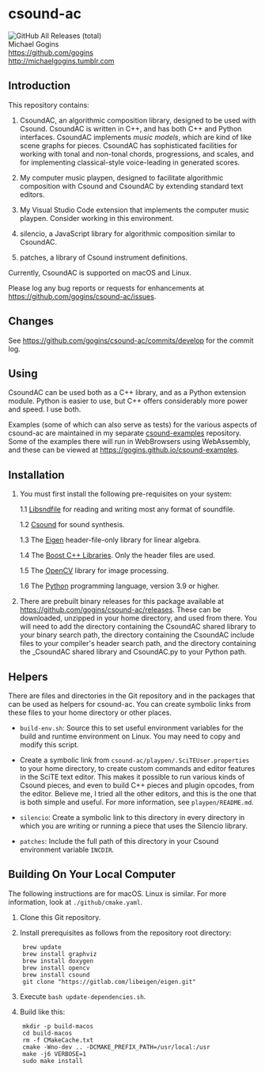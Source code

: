 # csound-ac
![GitHub All Releases (total)](https://img.shields.io/github/downloads/gogins/csound-ac/total.svg)<br>
Michael Gogins<br>
https://github.com/gogins<br>
http://michaelgogins.tumblr.com

## Introduction

This repository contains:

1.  CsoundAC, an algorithmic composition library, designed to be used with 
    Csound. CsoundAC is written in C++, and has both C++ and Python 
    interfaces. CsoundAC implements _music models_, which are kind of like 
    scene graphs for pieces. CsoundAC has sophisticated facilities for 
    working with tonal and non-tonal chords, progressions, and scales, and 
    for implementing classical-style voice-leading in generated scores.
    
2.  My computer music playpen, designed to facilitate algorithmic composition 
    with Csound and CsoundAC by extending standard text editors.
    
3.  My Visual Studio Code extension that implements the computer music 
    playpen. Consider working in this environment.
    
4.  silencio, a JavaScript library for algorithmic composition similar to 
    CsoundAC.
    
5.  patches, a library of Csound instrument definitions.

Currently, CsoundAC is supported on macOS and Linux.

Please log any bug reports or requests for enhancements at 
https://github.com/gogins/csound-ac/issues.

## Changes

See https://github.com/gogins/csound-ac/commits/develop for the commit
log.

## Using

CsoundAC can be used both as a C++ library, and as a Python extension module.
Python is easier to use, but C++ offers considerably more power and speed. I 
use both.

Examples (some of which can also serve as tests) for the various aspects of 
csound-ac are maintained in my separate 
[csound-examples](https://github.com/gogins/csound-examples) 
repository. Some of the examples there will run in WebBrowsers using 
WebAssembly, and these can be viewed at 
https://gogins.github.io/csound-examples.

## Installation

1.  You must first install the following pre-requisites on your system:

    1.1  [Libsndfile](http://libsndfile.github.io/libsndfile/) for reading and 
         writing most any format of soundfile.

    1.2  [Csound](https://github.com/csound/csound) for sound synthesis.
    
    1.3  The [Eigen](https://eigen.tuxfamily.org/index.php?title=Main_Page) 
         header-file-only library for linear algebra.
         
    1.4  The [Boost C++ Libraries](https://www.boost.org/). Only the header 
         files are used.
    
    1.5  The [OpenCV](https://opencv.org/) library for image processing.
    
    1.6  The [Python](https://www.python.org/) programming language, version 
         3.9 or higher.
    
2.  There are prebuilt binary releases for this package available at 
    https://github.com/gogins/csound-ac/releases. These can be downloaded,
    unzipped in your home directory, and used from there. You will need to add 
    the directory containing the CsoundAC shared library to your binary search 
    path, the directory containing the CsoundAC include files to your 
    compiler's header search path, and the directory containing the _CsoundAC 
    shared library and CsoundAC.py to your Python path.
    
## Helpers

There are files and directories in the Git repository and in the packages that 
can be used as helpers for csound-ac. You can create symbolic links from 
these files to your home directory or other places.

- `build-env.sh`: Source this to set useful environment variables for the 
  build and runtime environment on Linux. You may need to copy and modify this 
  script.
  
- Create a symbolic link from `csound-ac/playpen/.SciTEUser.properties` to your 
  home directory, to create custom commands and editor features in the SciTE 
  text editor. This makes it possible to run various kinds of Csound pieces, 
  and even to build C++ pieces and plugin opcodes, from the editor. Believe 
  me, I tried all the other editors, and this is the one that is both simple 
  and useful. For more information, see `playpen/README.md`.

- `silencio`: Create a symbolic link to this directory in every directory in 
  which you are writing or running a piece that uses the Silencio library.
  
- `patches`: Include the full path of this directory in your Csound 
  environment variable `INCDIR`.

## Building On Your Local Computer

The following instructions are for macOS. Linux is similar. For 
more information, look at `./github/cmake.yaml`.

1.  Clone this Git repository.

2.  Install prerequisites as follows from the repository root directory:
```
    brew update
    brew install graphviz
    brew install doxygen
    brew install opencv
    brew install csound
    git clone "https://gitlab.com/libeigen/eigen.git"
```

3.  Execute `bash update-dependencies.sh`.
 
4.  Build like this:
```
    mkdir -p build-macos
    cd build-macos
    rm -f CMakeCache.txt
    cmake -Wno-dev .. -DCMAKE_PREFIX_PATH=/usr/local:/usr 
    make -j6 VERBOSE=1
    sudo make install
```
